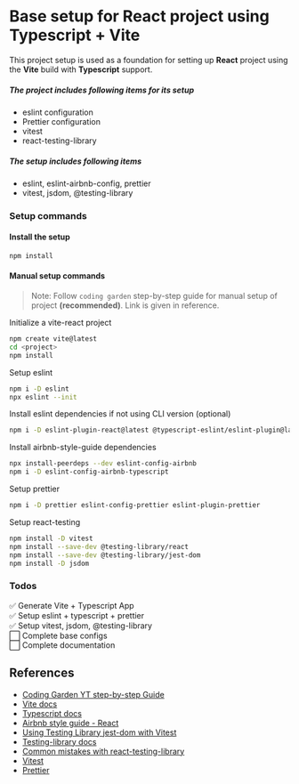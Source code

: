 # Base setup for React project using Typescript + Vite

This project setup is used as a foundation for setting up **React** project using the **Vite** build with **Typescript** support.

##### The project includes following items for its setup
- eslint configuration
- Prettier configuration
- vitest
- react-testing-library

##### The setup includes following items
- eslint, eslint-airbnb-config, prettier
- vitest, jsdom, @testing-library

### Setup commands
#### Install the setup
```sh 
npm install
```

#### Manual setup commands
> Note: Follow `coding garden` step-by-step guide for manual setup of project **(recommended)**. Link is given in reference.

Initialize a vite-react project
```sh
npm create vite@latest
cd <project>
npm install
```

Setup eslint 
```sh
npm i -D eslint
npx eslint --init
```

Install eslint dependencies if not using CLI version (optional)
```sh
npm i -D eslint-plugin-react@latest @typescript-eslint/eslint-plugin@latest @typescript-eslint/parser@latest
```

Install airbnb-style-guide dependencies
```sh
npx install-peerdeps --dev eslint-config-airbnb
npm i -D eslint-config-airbnb-typescript
```

Setup prettier
```sh
npm i -D prettier eslint-config-prettier eslint-plugin-prettier
```

Setup react-testing
```sh
npm install -D vitest
npm install --save-dev @testing-library/react
npm install --save-dev @testing-library/jest-dom
npm install -D jsdom
```


### Todos
✅ Generate Vite + Typescript App <br/>
✅ Setup eslint + typescript + prettier <br/>
✅ Setup vitest, jsdom, @testing-library <br/>
⬜ Complete base configs <br/>
⬜ Complete documentation

## References
- [Coding Garden YT step-by-step Guide](https://www.youtube.com/watch?v=cchqeWY0Nak)
- [Vite docs](https://vitejs.dev/guide/) 
- [Typescript docs](https://www.typescriptlang.org/)
- [Airbnb style guide - React](https://airbnb.io/javascript/react/)
- [Using Testing Library jest-dom with Vitest](https://markus.oberlehner.net/blog/using-testing-library-jest-dom-with-vitest/)
- [Testing-library docs](https://testing-library.com/docs/queries/about#priority)
- [Common mistakes with react-testing-library](https://kentcdodds.com/blog/common-mistakes-with-react-testing-library)
- [Vitest](https://vitest.dev/guide/)
- [Prettier](https://prettier.io/docs/en/install.html)